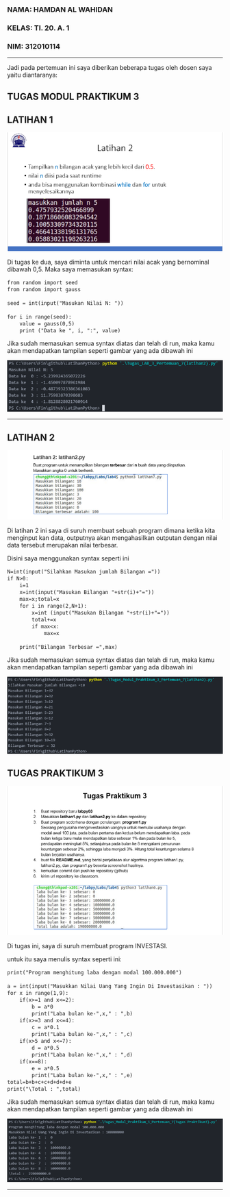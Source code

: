 ### NAMA: HAMDAN AL WAHIDAN
### KELAS: TI. 20. A. 1
### NIM: 312010114

_________________________________________________________________________________


Jadi pada pertemuan ini saya diberikan beberapa tugas oleh dosen saya yaitu diantaranya:

## TUGAS MODUL PRAKTIKUM 3
## LATIHAN 1

![Latihan 1](https://github.com/HamdanAlWahidan/TUGAS_PERTEMUAN7/blob/main/Pertemuan7/latihan2.png) <br>

Di tugas ke dua, saya diminta untuk mencari nilai acak yang bernominal dibawah 0,5. Maka saya memasukan syntax:
```
from random import seed
from random import gauss

seed = int(input("Masukan Nilai N: "))

for i in range(seed):
    value = gauss(0,5)
    print ("Data ke ", i, ":", value)
```

Jika sudah memasukan semua syntax diatas dan telah di run, maka kamu akan mendapatkan tampilan seperti gambar yang ada dibawah ini

![Foto Lat2](https://github.com/HamdanAlWahidan/TUGAS_PERTEMUAN7/blob/main/Lab3/Lab3.png) <br>

___________________________________________________________________________________________________

## LATIHAN 2

![Foto Lat2](https://github.com/HamdanAlWahidan/TUGAS_PERTEMUAN7_MODUL_PRAKTIKUM3/blob/main/Modul%20Praktikum3/latihan%202.png) <br>

Di latihan 2 ini saya di suruh membuat sebuah program dimana ketika kita menginput kan data, outputnya akan mengahasilkan outputan dengan nilai data tersebut merupakan nilai terbesar.

Disini saya menggunakan syntax seperti ini

```
N=int(input("Silahkan Masukan jumlah Bilangan ="))
if N>0:
    i=1
    x=int(input("Masukan Bilangan "+str(i)+"="))
    max=x;total=x
    for i in range(2,N+1):
        x=int (input("Masukan Bilangan "+str(i)+"="))
        total+=x
        if max<x:
            max=x

    print("Bilangan Terbesar =",max)

```

Jika sudah memasukan semua syntax diatas dan telah di run, maka kamu akan mendapatkan tampilan seperti gambar yang ada dibawah ini

![Foto Lat2](https://github.com/HamdanAlWahidan/TUGAS_PERTEMUAN7_MODUL_PRAKTIKUM3/blob/main/Modul%20Praktikum%203/Latihan2.png) <br>


## TUGAS PRAKTIKUM 3

![Foto Lat3](https://github.com/HamdanAlWahidan/TUGAS_PERTEMUAN7_MODUL_PRAKTIKUM3/blob/main/Modul%20Praktikum3/Tugas.png) <br>

Di tugas ini, saya di suruh membuat program INVESTASI.

untuk itu saya menulis syntax seperti ini:

```
print("Program menghitung laba dengan modal 100.000.000")

a = int(input("Masukkan Nilai Uang Yang Ingin Di Investasikan : "))
for x in range(1,9):
    if(x>=1 and x<=2):
        b = a*0
        print("Laba bulan ke-",x," : ",b)
    if(x>=3 and x<=4):
        c = a*0.1
        print("Laba bulan ke-",x," : ",c)
    if(x>5 and x<=7):
        d = a*0.5
        print("Laba bulan ke-",x," : ",d)
    if(x==8):
        e = a*0.5
        print("Laba bulan ke-",x," : ",e)
total=b+b+c+c+d+d+d+e
print("\Total : ",total)

```

Jika sudah memasukan semua syntax diatas dan telah di run, maka kamu akan mendapatkan tampilan seperti gambar yang ada dibawah ini

![Foto Lat2](https://github.com/HamdanAlWahidan/TUGAS_PERTEMUAN7_MODUL_PRAKTIKUM3/blob/main/Modul%20Praktikum%203/Tugas%20Praktikum%203.png) <br>

___________________________________________________________________________________________________
